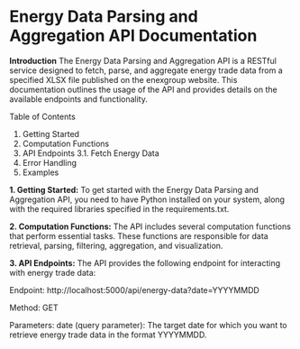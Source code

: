 # Energy Data Parsing and Aggregation API Documentation

**Introduction**
The Energy Data Parsing and Aggregation API is a RESTful service designed to fetch, parse, and aggregate energy trade data from a specified XLSX file published on the enexgroup website. This documentation outlines the usage of the API and provides details on the available endpoints and functionality.

Table of Contents
1. Getting Started
2. Computation Functions
3. API Endpoints
3.1. Fetch Energy Data
4. Error Handling
5. Examples

**1. Getting Started:**
To get started with the Energy Data Parsing and Aggregation API, you need to have Python installed on your system, along with the required libraries specified in the requirements.txt.

**2. Computation Functions:**
The API includes several computation functions that perform essential tasks. These functions are responsible for data retrieval, parsing, filtering, aggregation, and visualization.

**3. API Endpoints:**
The API provides the following endpoint for interacting with energy trade data:

Endpoint: http://localhost:5000/api/energy-data?date=YYYYMMDD

Method: GET

Parameters:
date (query parameter): The target date for which you want to retrieve energy trade data in the format YYYYMMDD.
